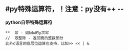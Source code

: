 #py特殊运算符，！注意：py没有++ --<br> 
---------------------------------------------------------
**python自带特殊运算符**
```
**	幂 - 返回x的y次幂
//	取整除 - 返回商的整数部分
此外c语言的底层位运算也支持，比如>> << | &
```
